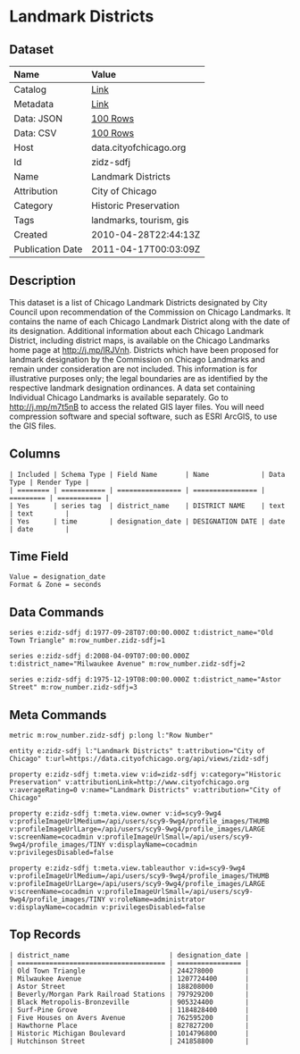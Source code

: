 # Landmark Districts

## Dataset

| Name | Value |
| :--- | :---- |
| Catalog | [Link](https://catalog.data.gov/dataset/landmark-districts-c4c61) |
| Metadata | [Link](https://data.cityofchicago.org/api/views/zidz-sdfj) |
| Data: JSON | [100 Rows](https://data.cityofchicago.org/api/views/zidz-sdfj/rows.json?max_rows=100) |
| Data: CSV | [100 Rows](https://data.cityofchicago.org/api/views/zidz-sdfj/rows.csv?max_rows=100) |
| Host | data.cityofchicago.org |
| Id | zidz-sdfj |
| Name | Landmark Districts |
| Attribution | City of Chicago |
| Category | Historic Preservation |
| Tags | landmarks, tourism, gis |
| Created | 2010-04-28T22:44:13Z |
| Publication Date | 2011-04-17T00:03:09Z |

## Description

This dataset is a list of Chicago Landmark Districts designated by City Council upon recommendation of the Commission on Chicago Landmarks. It contains the name of each Chicago Landmark District along with the date of its designation. Additional information about each Chicago Landmark District, including district maps, is available on the Chicago Landmarks home page at http://j.mp/lRJVnh. Districts which have been proposed for landmark designation by the Commission on Chicago Landmarks and remain under consideration are not included. This information is for illustrative purposes only; the legal boundaries are as identified by the respective landmark designation ordinances. A data set containing Individual Chicago Landmarks is available separately. Go to http://j.mp/m7t5nB to access the related GIS layer files. You will need compression software and special software, such as ESRI ArcGIS, to use the GIS files.

## Columns

```ls
| Included | Schema Type | Field Name       | Name             | Data Type | Render Type |
| ======== | =========== | ================ | ================ | ========= | =========== |
| Yes      | series tag  | district_name    | DISTRICT NAME    | text      | text        |
| Yes      | time        | designation_date | DESIGNATION DATE | date      | date        |
```

## Time Field

```ls
Value = designation_date
Format & Zone = seconds
```

## Data Commands

```ls
series e:zidz-sdfj d:1977-09-28T07:00:00.000Z t:district_name="Old Town Triangle" m:row_number.zidz-sdfj=1

series e:zidz-sdfj d:2008-04-09T07:00:00.000Z t:district_name="Milwaukee Avenue" m:row_number.zidz-sdfj=2

series e:zidz-sdfj d:1975-12-19T08:00:00.000Z t:district_name="Astor Street" m:row_number.zidz-sdfj=3
```

## Meta Commands

```ls
metric m:row_number.zidz-sdfj p:long l:"Row Number"

entity e:zidz-sdfj l:"Landmark Districts" t:attribution="City of Chicago" t:url=https://data.cityofchicago.org/api/views/zidz-sdfj

property e:zidz-sdfj t:meta.view v:id=zidz-sdfj v:category="Historic Preservation" v:attributionLink=http://www.cityofchicago.org v:averageRating=0 v:name="Landmark Districts" v:attribution="City of Chicago"

property e:zidz-sdfj t:meta.view.owner v:id=scy9-9wg4 v:profileImageUrlMedium=/api/users/scy9-9wg4/profile_images/THUMB v:profileImageUrlLarge=/api/users/scy9-9wg4/profile_images/LARGE v:screenName=cocadmin v:profileImageUrlSmall=/api/users/scy9-9wg4/profile_images/TINY v:displayName=cocadmin v:privilegesDisabled=false

property e:zidz-sdfj t:meta.view.tableauthor v:id=scy9-9wg4 v:profileImageUrlMedium=/api/users/scy9-9wg4/profile_images/THUMB v:profileImageUrlLarge=/api/users/scy9-9wg4/profile_images/LARGE v:screenName=cocadmin v:profileImageUrlSmall=/api/users/scy9-9wg4/profile_images/TINY v:roleName=administrator v:displayName=cocadmin v:privilegesDisabled=false
```

## Top Records

```ls
| district_name                         | designation_date | 
| ===================================== | ================ | 
| Old Town Triangle                     | 244278000        | 
| Milwaukee Avenue                      | 1207724400       | 
| Astor Street                          | 188208000        | 
| Beverly/Morgan Park Railroad Stations | 797929200        | 
| Black Metropolis-Bronzeville          | 905324400        | 
| Surf-Pine Grove                       | 1184828400       | 
| Five Houses on Avers Avenue           | 762595200        | 
| Hawthorne Place                       | 827827200        | 
| Historic Michigan Boulevard           | 1014796800       | 
| Hutchinson Street                     | 241858800        | 
```